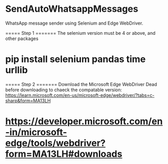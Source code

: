 # SendAutoWhatsappMessages
WhatsApp message sender using Selenium and Edge WebDriver.

===== Step 1 =======
The selenium version must be 4 or above, and other packages
# pip install selenium pandas time urllib

===== Step 2 ======= 
 Download the Microsoft Edge WebDriver
 Dead before downloading to chaeck the compatable version: 
 https://learn.microsoft.com/en-us/microsoft-edge/webdriver/?tabs=c-sharp&form=MA13LH
# https://developer.microsoft.com/en-in/microsoft-edge/tools/webdriver?form=MA13LH#downloads


